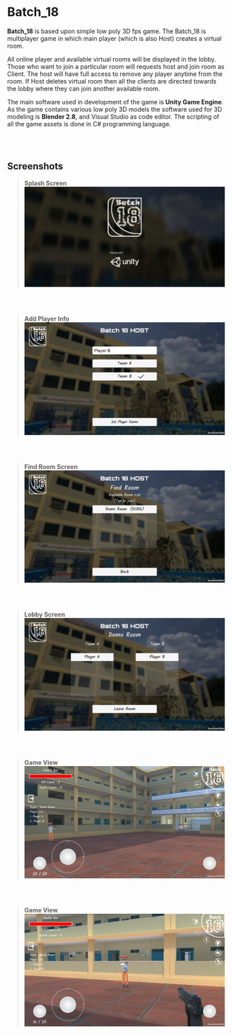 
# Batch_18
**Batch_18** is based upon simple low poly 3D
fps game. The Batch_18 is multiplayer game in which main player (which is
also Host) creates a virtual room.

All online player and available virtual rooms will be displayed in the lobby.
Those who want to join a particular room will requests host and join room
as Client. The host will have full access to remove any player anytime from
the room. If Host deletes virtual room then all the clients are directed
towards the lobby where they can join another available room.

The main software used in development of the game is **Unity Game Engine**. As the game contains various low poly 3D models the software
used for 3D modeling is **Blender 2.8**, and Visual Studio as code editor. The
scripting of all the game assets is done in C# programming language.


<br></br>

## Screenshots

>**Splash Screen**
![ss](webgl/assets/s.jpg)

<br></br>

>**Add Player Info**
![ss](webgl/assets/s1.png)

<br></br>

>**Find Room Screen**
![ss](webgl/assets/s3.png)

<br></br>

>**Lobby Screen**
![ss](webgl/assets/s4.png)

<br></br>

>**Game View**
![ss](webgl/assets/s5.png)

<br></br>

>**Game View**
![ss](webgl/assets/s2.png)
